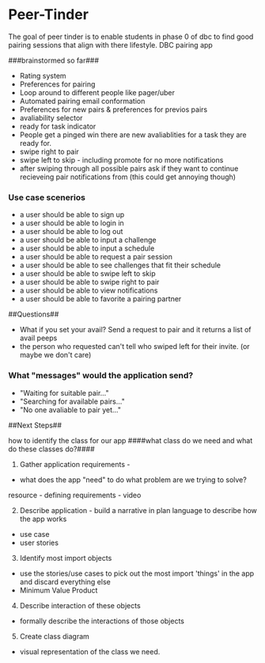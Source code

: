 # Peer-Tinder

The goal of peer tinder is to enable students in phase 0 of dbc to find good pairing sessions that align with there lifestyle.
DBC pairing app

###brainstormed so far###
* Rating system 
* Preferences for pairing
* Loop around to different people like pager/uber
* Automated pairing email conformation
* Preferences for new pairs & preferences for previos pairs
* avaliability selector
* ready for task indicator
* People get a pinged win there are new avaliablities for a task they are ready for.
* swipe right to pair 
* swipe left to skip - including promote for no more notifications
* after swiping through all possible pairs ask if they want to continue recieveing pair notifications from (this could get annoying though)


### Use case scenerios ###

 * a user should be able to sign up
 * a user should be able to login in
 * a user should be able to log out
 * a user should be able to input a challenge 
 * a user should be able to input a schedule
 * a user should be able to request a pair session
 * a user should be able to see challenges that fit their schedule
 * a user should be able to swipe left to skip
 * a user should be able to swipe right to pair
 * a user should be able to view notifications
 * a user should be able to favorite a pairing partner



##Questions##
* What if you set your avail? Send a request to pair and it returns a list of avail peeps
* the person who requested can't tell who swiped left for their invite. (or maybe we don't care) 

### What "messages" would the application send? ###
* "Waiting for suitable pair..."
* "Searching for available pairs..."
* "No one avaliable to pair yet..."


##Next Steps##

how to identify the class for our app
####what class do we need and what do these classes do?####
1. Gather application requirements - 
  * what does the app "need" to do what problem are we trying to solve?

  resource - defining requirements - video

2. Describe application - build a narrative in plan language to describe how the app works
  * use case  
  * user stories

3. Identify most import objects
  * use the stories/use cases to pick out the most import 'things' in the app and discard everything else
  * Minimum Value Product

4. Describe interaction of these objects
  * formally describe the interactions of those objects

5. Create class diagram
  * visual representation of the class we need.
